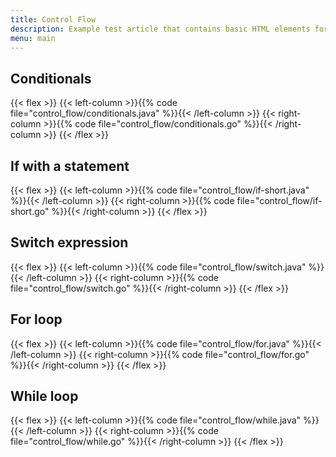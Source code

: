 ```yaml
---
title: Control Flow
description: Example test article that contains basic HTML elements for text formatting on the Web.
menu: main
---
```


## Conditionals

{{< flex >}}
{{< left-column >}}{{% code file="control_flow/conditionals.java" %}}{{< /left-column >}}
{{< right-column >}}{{% code file="control_flow/conditionals.go" %}}{{< /right-column >}}
{{< /flex >}}

## If with a statement

{{< flex >}}
{{< left-column >}}{{% code file="control_flow/if-short.java" %}}{{< /left-column >}}
{{< right-column >}}{{% code file="control_flow/if-short.go" %}}{{< /right-column >}}
{{< /flex >}}

## Switch expression

{{< flex >}}
{{< left-column >}}{{% code file="control_flow/switch.java" %}}{{< /left-column >}}
{{< right-column >}}{{% code file="control_flow/switch.go" %}}{{< /right-column >}}
{{< /flex >}}

## For loop

{{< flex >}}
{{< left-column >}}{{% code file="control_flow/for.java" %}}{{< /left-column >}}
{{< right-column >}}{{% code file="control_flow/for.go" %}}{{< /right-column >}}
{{< /flex >}}

## While loop

{{< flex >}}
{{< left-column >}}{{% code file="control_flow/while.java" %}}{{< /left-column >}}
{{< right-column >}}{{% code file="control_flow/while.go" %}}{{< /right-column >}}
{{< /flex >}}